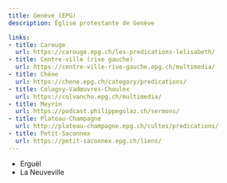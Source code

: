 ```yaml
---
title: Genève (EPG)
description: Église protestante de Genève

links:
- title: Carouge
  url: https://carouge.epg.ch/les-predications-lelisabeth/
- title: Centre-ville (rive gauche)
  url: https://centre-ville-rive-gauche.epg.ch/multimedia/
- title: Chêne
  url: https://chene.epg.ch/category/predications/
- title: Cologny-Vadœuvres-Choulex
  url: https://colvancho.epg.ch/multimedia/
- title: Meyrin
  url: https://podcast.philippegolaz.ch/sermons/
- title: Plateau-Champagne
  url: http://plateau-champagne.epg.ch/cultes/predications/
- title: Petit-Saconnex
  url: https://petit-saconnex.epg.ch/liens/
---
```


- Erguël
- La Neuveville